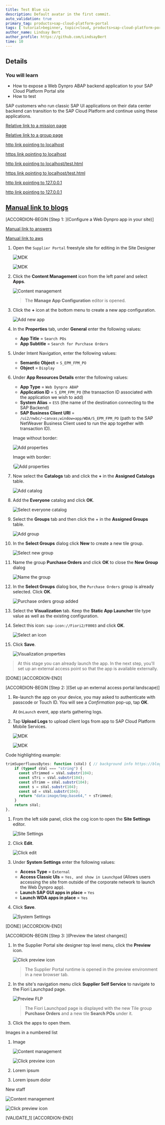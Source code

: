 ```yaml
---
title: Test Blue six
description: Default avatar in the first commit.
auto_validation: true
primary_tag: products>sap-cloud-platform-portal
tags: [ tutorial>beginner, topic>cloud, products>sap-cloud-platform-portal ]
author_name: Lindsay Bert
author_profile: https://github.com/LindsayBert
time: 10
---
```


## Details
### You will learn  
  - How to expose a Web Dynpro ABAP backend application to your SAP Cloud Platform Portal site
  - How to test


SAP customers who run classic SAP UI applications on their data center backend can transition to the SAP Cloud Platform and continue using these applications.

[Relative link to a mission page](mission.test-app-space)

[Relative link to a group page](group.docs-tutorial)


[http link pointing to localhost](http://localhost) 

[https link pointing to localhost](https://localhost) 

[http link pointing to localhost/test.html](http://localhost/test.html) 

[https link pointing to localhost/test.html](https://localhost/test.html) 

[http link pointing to 127.0.0.1](http://127.0.0.1) 

[http link pointing to 127.0.0.1](https://127.0.0.1) 

[Manual link to blogs](https://blogs.sap.com/) 
---

[ACCORDION-BEGIN [Step 1: ](Configure a Web Dynpro app in your site)]

[Manual link to answers](https://answers.sap.com/index.html) 

[Manual link to aws](https://aws.amazon.com/) 

1. Open the `Supplier Portal` freestyle site for editing in the Site Designer

    ![MDK](img_017.png)
    
    ![MDK](img_018.png)

2. Click the **Content Management** icon from the left panel and select **Apps**.

    ![Content management](1-content-management.png)

    > The **Manage App Configuration** editor is opened.

3. Click the **+** icon at the bottom menu to create a new app configuration.

    ![Add new app](2-add-new-app.png)

4. In the **Properties** tab, under **General** enter the following values:

    * **App Title** = `Search POs`
    * **App Subtitle** = `Search for Purchase Orders`

5. Under Intent Navigation, enter the following values:

    * **Semantic Object** = `S_EPM_FPM_PO`
    * **Object** = `Display`

6. Under **App Resources Details** enter the following values:

    * **App Type** = `Web Dynpro ABAP`
    * **Application ID** = `S_EPM_FPM_PO`
      (the transaction ID associated with the application we wish to add)
    * **System Alias** = `ES5`
      (the name of the destination connecting to the SAP Backend)
    * **SAP Business Client URI**	= `/ui2/nwbc/~canvas;window=app/WDA/S_EPM_FPM_PO`
      (path to the SAP NetWeaver Business Client used to run the app together with transaction ID).

    Image without border:
	 
	![Add properties](3-add-properties.png)
	
	Image with border:
	
	!![Add properties](3-add-properties.png)

7. Now select the **Catalogs** tab and click the **+** in the **Assigned Catalogs** table.

    ![Add catalog](4-add-wd-catalog.png)

8.  Add the **Everyone** catalog and click **OK**.

    ![Select everyone catalog](5-select-everyone-catalog.png)

9. Select the **Groups** tab and then click the + in the **Assigned Groups** table.

    ![Add group](16-add-group.png)

10. In the **Select Groups** dialog click **New** to create a new tile group.

    ![Select new group](7-select-new-group.png)

11. Name the group **Purchase Orders** and click **OK** to close the **New Group** dialog

    ![Name the group](8-purchase-orders-group.png)

12. In the **Select Groups** dialog box, the `Purchase Orders` group is already selected. Click **OK**.

    ![Purchase orders group added](17-purchase-orders-group.png)

13. Select the **Visualization** tab. Keep the **Static App Launcher** tile type value as well as the existing configuration.

14. Select this icon: `sap-icon://Fiori2/F0003` and click **OK**.

    ![Select an icon](9-select-icon.png)

15. Click **Save**.

    ![Visualization properties](18-visualization-properties.png)

>At this stage you can already launch the app. In the next step, you'll set up an external access point so that the app is available externally.

[DONE]
[ACCORDION-END]

[ACCORDION-BEGIN [Step 2: ](Set up an external access portal landscape)]

1. Re-launch the app on your device, you may asked to authenticate with passcode or Touch ID. You will see a _Confirmation_ pop-up, tap **OK**.

    At `OnLaunch` event, app starts gathering logs.

2. Tap **Upload Logs** to upload client logs from app to SAP Cloud Platform Mobile Services.

    ![MDK](img_017.png)

    ![MDK](img_018.png)


Code highlighting example:

```JavaScript [1-3,6,8]
trimSuperfluousBytes: function (sVal) { // background info https://blogs.sap.com/
    if (typeof sVal === "string") {
      const sTrimmed = sVal.substr(104);
      const sTri = sVal.substr(104);
      const sTrimm = sVal.substr(104);
      const s = sVal.substr(104);
      const sd = sVal.substr(104);
      return "data:image/bmp;base64," + sTrimmed;
    }
    return sVal;
},
```

1. From the left side panel, click the cog icon to open the **Site Settings** editor.

    ![Site Settings](10-open-site-settings.png)

2. Click **Edit**.

    ![Click edit](11-click-edit.png)

3. Under **System Settings** enter the following values:

    * **Access Type** = `External`
    * **Access Classic UIs** = `Yes, and show in Launchpad`
      (Allows users accessing the site from outside of the corporate network to launch the Web Dynpro app).
    * **Launch SAP GUI apps in place** = `Yes`
    * **Launch WDA apps in place** = `Yes`

4. Click **Save**.

    ![System Settings](12-system-settings.png)

[DONE]
[ACCORDION-END]


[ACCORDION-BEGIN [Step 3: ](Preview the latest changes)]

1. In the Supplier Portal site designer top level menu, click the **Preview** icon.

    ![Click preview icon](13-click-preview.png)

    > The Supplier Portal runtime is opened in the preview environment in a new browser tab.

2. In the site's navigation menu click **Supplier Self Service** to navigate to the Fiori Launchpad page.

    ![Preview FLP](14-preview.png)

    > The Fiori Launchpad page is displayed with the new Tile group **Purchase Orders** and a new tile **Search POs** under it.

3. Click the apps to open them.


Images in a numbered list

1. Image

	![Content management](1-content-management.png)

	![Click preview icon](13-click-preview.png)

2. Lorem ipsum

3. Lorem ipsum dolor


New staff

![Content management](1-content-management.png)

![Click preview icon](13-click-preview.png)

[VALIDATE_1]
[ACCORDION-END]
